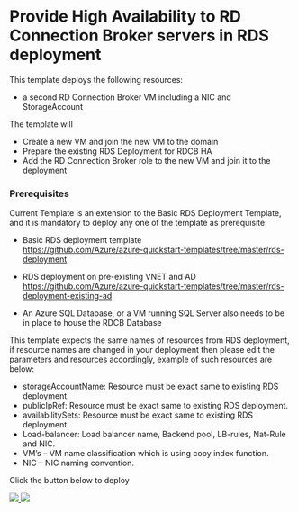 ﻿# Provide High Availability to RD Connection Broker servers in RDS deployment

This template deploys the following resources:

* a second RD Connection Broker VM including a NIC and StorageAccount

The template will

* Create a new VM and join the new VM to the domain
* Prepare the existing RDS Deployment for RDCB HA
* Add the RD Connection Broker role to the new VM and join it to the deployment

### Prerequisites

Current Template is an extension to the Basic RDS Deployment Template, and it is mandatory to deploy any one of the template as prerequisite:

* Basic RDS deployment template  
  https://github.com/Azure/azure-quickstart-templates/tree/master/rds-deployment 

* RDS deployment on pre-existing VNET and AD  
  https://github.com/Azure/azure-quickstart-templates/tree/master/rds-deployment-existing-ad

* An Azure SQL Database, or a VM running SQL Server also needs to be in place to house the RDCB Database

This template expects the same names of resources from RDS deployment, if resource names are changed in your deployment then please edit the parameters and resources accordingly, example of such resources are below:
<ul>
<li>storageAccountName: Resource must be exact same to existing RDS deployment.</li>
<li>publicIpRef: Resource must be exact same to existing RDS deployment.</li>
<li>availabilitySets: Resource must be exact same to existing RDS deployment.</li>
<li>Load-balancer: Load balancer name, Backend pool, LB-rules, Nat-Rule and NIC.</li>
<li>VM’s – VM name classification which is using copy index function.</li>
<li>NIC – NIC naming convention.</li>
</ul>


Click the button below to deploy

<a href="https://portal.azure.com/#create/Microsoft.Template/uri/https%3A%2F%2Fraw.githubusercontent.com%2FAzure%2Fazure-quickstart-templates%2Fmaster%2Frds-update-certificate%2Fazuredeploy.json" target="_blank">
    <img src="http://azuredeploy.net/deploybutton.png"/>
</a>
<a href="http://armviz.io/#/?load=https%3A%2F%2Fraw.githubusercontent.com%2FAzure%2Fazure-quickstart-templates%2Fmaster%2Frds-deployment-HA%2Fazuredeploy.json" target="_blank">
    <img src="http://armviz.io/visualizebutton.png"/>
</a>
